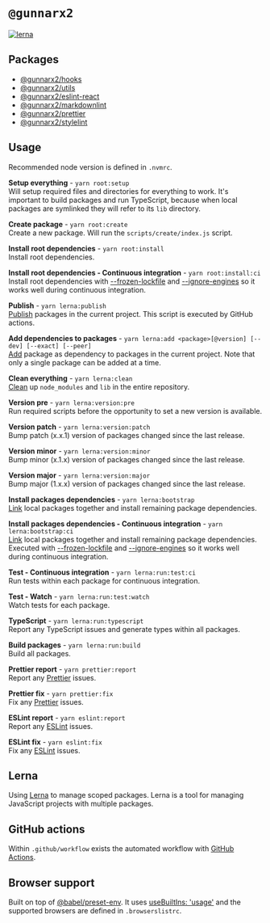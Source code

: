 # `@gunnarx2`

[![lerna](https://img.shields.io/badge/maintained%20with-lerna-cc00ff.svg)](https://lerna.js.org/)

## Packages

- [@gunnarx2/hooks](https://github.com/gunnarx2/gunnarx2-mono/tree/master/packages/hooks)
- [@gunnarx2/utils](https://github.com/gunnarx2/gunnarx2-mono/tree/master/packages/utils)
- [@gunnarx2/eslint-react](https://github.com/gunnarx2/gunnarx2-mono/tree/master/packages/eslint-react)
- [@gunnarx2/markdownlint](https://github.com/gunnarx2/gunnarx2-mono/tree/master/packages/markdownlint)
- [@gunnarx2/prettier](https://github.com/gunnarx2/gunnarx2-mono/tree/master/packages/prettier)
- [@gunnarx2/stylelint](https://github.com/gunnarx2/gunnarx2-mono/tree/master/packages/stylelint)

## Usage

Recommended node version is defined in `.nvmrc`.

**Setup everything** - `yarn root:setup`  
Will setup required files and directories for everything to work. It's important to build packages and run TypeScript, because when local packages are symlinked they will refer to its `lib` directory.

**Create package** - `yarn root:create`  
Create a new package. Will run the `scripts/create/index.js` script.

**Install root dependencies** - `yarn root:install`  
Install root dependencies.

**Install root dependencies - Continuous integration** - `yarn root:install:ci`  
Install root dependencies with [--frozen-lockfile](https://classic.yarnpkg.com/en/docs/cli/install/#toc-yarn-install-frozen-lockfile) and [--ignore-engines](https://classic.yarnpkg.com/en/docs/cli/install/#toc-yarn-install-ignore-engines) so it works well during continuous integration.

**Publish** - `yarn lerna:publish`  
[Publish](https://github.com/lerna/lerna/tree/main/commands/publish) packages in the current project. This script is executed by GitHub actions.

**Add dependencies to packages** - `yarn lerna:add <package>[@version] [--dev] [--exact] [--peer]`  
[Add](https://github.com/lerna/lerna/tree/main/commands/add) package as dependency to packages in the current project. Note that only a single package can be added at a time.

**Clean everything** - `yarn lerna:clean`  
[Clean](https://github.com/lerna/lerna/tree/main/commands/clean) up `node_modules` and `lib` in the entire repository.

**Version pre** - `yarn lerna:version:pre`  
Run required scripts before the opportunity to set a new version is available.

**Version patch** - `yarn lerna:version:patch`  
Bump patch (x.x.1) version of packages changed since the last release.

**Version minor** - `yarn lerna:version:minor`  
Bump minor (x.1.x) version of packages changed since the last release.

**Version major** - `yarn lerna:version:major`  
Bump major (1.x.x) version of packages changed since the last release.

**Install packages dependencies** - `yarn lerna:bootstrap`  
[Link](https://github.com/lerna/lerna/tree/main/commands/bootstrap) local packages together and install remaining package dependencies.

**Install packages dependencies - Continuous integration** - `yarn lerna:bootstrap:ci`  
[Link](https://github.com/lerna/lerna/tree/main/commands/bootstrap) local packages together and install remaining package dependencies. Executed with [--frozen-lockfile](https://classic.yarnpkg.com/en/docs/cli/install/#toc-yarn-install-frozen-lockfile) and [--ignore-engines](https://classic.yarnpkg.com/en/docs/cli/install/#toc-yarn-install-ignore-engines) so it works well during continuous integration.

**Test - Continuous integration** - `yarn lerna:run:test:ci`  
Run tests within each package for continuous integration.

**Test - Watch** - `yarn lerna:run:test:watch`  
Watch tests for each package.

**TypeScript** - `yarn lerna:run:typescript`  
Report any TypeScript issues and generate types within all packages.

**Build packages** - `yarn lerna:run:build`  
Build all packages.

**Prettier report** - `yarn prettier:report`  
Report any [Prettier](https://prettier.io/) issues.

**Prettier fix** - `yarn prettier:fix`  
Fix any [Prettier](https://prettier.io/) issues.

**ESLint report** - `yarn eslint:report`  
Report any [ESLint](https://eslint.org/) issues.

**ESLint fix** - `yarn eslint:fix`  
Fix any [ESLint](https://eslint.org/) issues.

## Lerna

Using [Lerna](https://github.com/lerna/lerna) to manage scoped packages. Lerna is a tool for managing JavaScript projects with multiple packages.

## GitHub actions

Within `.github/workflow` exists the automated workflow with [GitHub Actions](https://github.com/features/actions).

## Browser support

Built on top of [@babel/preset-env](https://babeljs.io/docs/en/babel-preset-env). It uses [useBuiltIns: 'usage'](https://babeljs.io/docs/en/babel-preset-env#usebuiltins-usage) and the supported browsers are defined in `.browserslistrc`.
